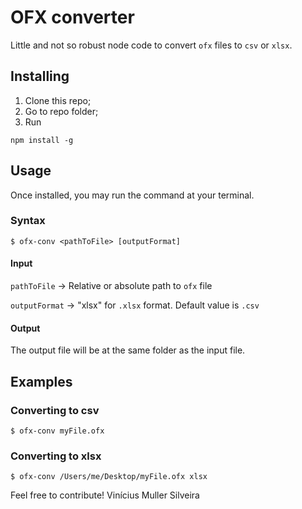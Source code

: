 # OFX converter
Little and not so robust node code to convert `ofx` files to `csv` or `xlsx`.

## Installing
1. Clone this repo;
2. Go to repo folder;
3. Run
```
npm install -g 
```

## Usage
Once installed, you may run the command at your terminal.

### Syntax
```
$ ofx-conv <pathToFile> [outputFormat]
```
#### Input
`pathToFile`    -> Relative or absolute path to `ofx` file

`outputFormat`  -> "xlsx" for `.xlsx` format. Default value is `.csv`
#### Output
The output file will be at the same folder as the input file.

## Examples
### Converting to csv
```
$ ofx-conv myFile.ofx
```

### Converting to xlsx
```
$ ofx-conv /Users/me/Desktop/myFile.ofx xlsx
```



Feel free to contribute! 
Vinícius Muller Silveira

